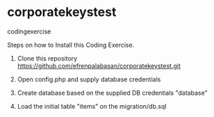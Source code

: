 # corporatekeystest
codingexercise


Steps on how to Install this Coding Exercise. 

1. Clone this repository https://github.com/efrenpalabasan/corporatekeystest.git

2. Open config.php and supply database credentials

3. Create database based on the supplied DB credentials "database"

4. Load the initial table "items" on the migration/db.sql
